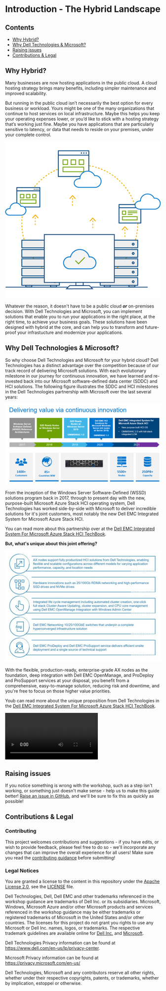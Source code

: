 Introduction - The Hybrid Landscape
==============



Contents <!-- omit in toc -->
-----------
- [Why Hybrid?](#why-hybrid)
- [Why Dell Technologies & Microsoft?](#why-dell-technologies--microsoft)
- [Raising issues](#raising-issues)
- [Contributions & Legal](#contributions--legal)

Why Hybrid?
-----------
Many businesses are now hosting applications in the public cloud. A cloud hosting strategy brings many benefits, including simpler maintenance and improved scalability.

But running in the public cloud isn’t necessarily the best option for every business or workload. Yours might be one of the many organizations that continue to host services on local infrastructure. Maybe this helps you keep your operating expenses lower, or you’d like to stick with a hosting strategy that’s working just fine. Maybe you have applications that are particularly sensitive to latency, or data that needs to reside on your premises, under your complete control.

![Hybrid Graphic](/media/azure-hci-infographic-1-580x580.png)

Whatever the reason, it doesn't have to be a public cloud ***or*** on-premises decision. With Dell Technologies and Microsoft, you can implement solutions that enable you to run your applications in the right place, at the right time, to achieve your business goals. These solutions have been designed with hybrid at the core, and can help you to transform and future-proof your infrastucture and modernize your applications.

Why Dell Technologies & Microsoft?
-----------
So why choose Dell Technologies and Microsoft for your hybrid cloud? Dell Technologies has a distinct advantage over the competition because of our track record of delivering Microsoft solutions. With each evolutionary milestone in our journey for continuous innovation, we have learned and re-invested back into our Microsoft software-defined data center (SDDC) and HCI solutions. The following figure illustrates the SDDC and HCI milestones in the Dell Technologies partnership with Microsoft over the last several years:

![Dell Technologies partnership with Microsoft](/media/DeliveringValueThroughInnovation.png)

From the inception of the Windows Server Software-Defined (WSSD) solutions program back in 2017, through to present day with the new, purpose-built Microsoft Azure Stack HCI operating system, Dell Technologies has worked side-by-side with Microsoft to deliver incredible solutions for it's joint customers, most notably the new Dell EMC Integrated System for Microsoft Azure Stack HCI.

You can read more about this partnership over at the [Dell EMC Integrated System For Microsoft Azure Stack HCI TechBook](https://infohub.delltechnologies.com/l/techbook-dell-emc-integrated-system-for-microsoft-azure-stack-hci-2/why-choose-dell-technologies-for-microsoft-azure-stack-hci-17).

**But, what's unique about this joint offering?**

![WhyDell](/media/WhyDell.jpg)

With the flexible, production-ready, enterprise-grade AX nodes as the foundation, deep integration with Dell EMC OpenManage, and ProDeploy and ProSupport services at your disposal, you benefit from a comprehensive, easy-to-manage solution, reducing risk and downtime, and you're free to focus on those higher value priorities.

Youb can read more about the unique proposition from Dell Technologies in the [Dell EMC Integrated System For Microsoft Azure Stack HCI TechBook](https://infohub.delltechnologies.com/l/techbook-dell-emc-integrated-system-for-microsoft-azure-stack-hci-2/what-makes-dell-emc-integrated-system-for-microsoft-azure-stack-hci-different-17).

![Video: Dell EMC Integrated System for Microsoft Azure Stack HCI](/media/Dell_EMC_Integrated_System_for_Microsoft_Azure_Stack_HCI.mp4)

Raising issues
-----------
If you notice something is wrong with the workshop, such as a step isn't working, or something just doesn't make sense - help us to make this guide better!  [Raise an issue in GitHub](https://github.com/DellGEOS/HybridWorkshop/issues), and we'll be sure to fix this as quickly as possible!

Contributions & Legal
-----------

### Contributing <!-- omit in toc -->
This project welcomes contributions and suggestions - if you have edits, or wish to provide feedback, please feel free to do so - we'll incorporate any changes that can improve the overall experience for all users! Make sure you read the [contributing guidance](.github/CONTRIBUTING.md) before submitting!

### Legal Notices <!-- omit in toc -->

You are granted a license to the content in this repository under the [Apache License 2.0](http://www.apache.org/licenses/LICENSE-2.0), see the [LICENSE](LICENSE) file.

Dell Technologies, Dell, Dell EMC and other trademarks referenced in the workshop guidance are trademarks of Dell Inc. or its subsidiaries. Microsoft, Windows, Microsoft Azure and/or other Microsoft products and services referenced in the workshop guidance may be either trademarks or registered trademarks of Microsoft in the United States and/or other countries. The licenses for this project do not grant you rights to use any Microsoft or Dell Inc. names, logos, or trademarks. The respective trademark guidelines are available online for [Dell Inc.](https://www.dell.com/learn/us/en/uscorp1/terms-conditions/trademarks-us) and [Microsoft](http://go.microsoft.com/fwlink/?LinkID=254653).

Dell Technologies Privacy information can be found at https://www.dell.com/en-us/lp/privacy-center.

Microsoft Privacy information can be found at https://privacy.microsoft.com/en-us/

Dell Technologies, Microsoft and any contributors reserve all other rights, whether under their respective copyrights, patents, or trademarks, whether by implication, estoppel or otherwise.